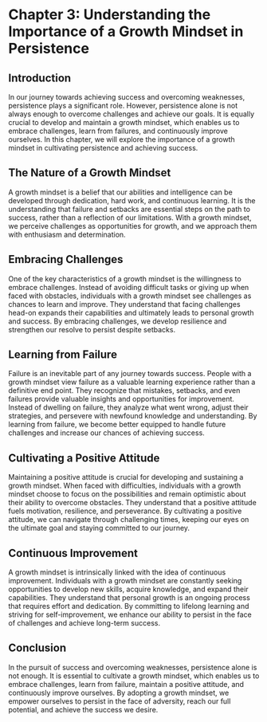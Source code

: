 Chapter 3: Understanding the Importance of a Growth Mindset in Persistence
==========================================================================

Introduction
------------

In our journey towards achieving success and overcoming weaknesses, persistence plays a significant role. However, persistence alone is not always enough to overcome challenges and achieve our goals. It is equally crucial to develop and maintain a growth mindset, which enables us to embrace challenges, learn from failures, and continuously improve ourselves. In this chapter, we will explore the importance of a growth mindset in cultivating persistence and achieving success.

The Nature of a Growth Mindset
------------------------------

A growth mindset is a belief that our abilities and intelligence can be developed through dedication, hard work, and continuous learning. It is the understanding that failure and setbacks are essential steps on the path to success, rather than a reflection of our limitations. With a growth mindset, we perceive challenges as opportunities for growth, and we approach them with enthusiasm and determination.

Embracing Challenges
--------------------

One of the key characteristics of a growth mindset is the willingness to embrace challenges. Instead of avoiding difficult tasks or giving up when faced with obstacles, individuals with a growth mindset see challenges as chances to learn and improve. They understand that facing challenges head-on expands their capabilities and ultimately leads to personal growth and success. By embracing challenges, we develop resilience and strengthen our resolve to persist despite setbacks.

Learning from Failure
---------------------

Failure is an inevitable part of any journey towards success. People with a growth mindset view failure as a valuable learning experience rather than a definitive end point. They recognize that mistakes, setbacks, and even failures provide valuable insights and opportunities for improvement. Instead of dwelling on failure, they analyze what went wrong, adjust their strategies, and persevere with newfound knowledge and understanding. By learning from failure, we become better equipped to handle future challenges and increase our chances of achieving success.

Cultivating a Positive Attitude
-------------------------------

Maintaining a positive attitude is crucial for developing and sustaining a growth mindset. When faced with difficulties, individuals with a growth mindset choose to focus on the possibilities and remain optimistic about their ability to overcome obstacles. They understand that a positive attitude fuels motivation, resilience, and perseverance. By cultivating a positive attitude, we can navigate through challenging times, keeping our eyes on the ultimate goal and staying committed to our journey.

Continuous Improvement
----------------------

A growth mindset is intrinsically linked with the idea of continuous improvement. Individuals with a growth mindset are constantly seeking opportunities to develop new skills, acquire knowledge, and expand their capabilities. They understand that personal growth is an ongoing process that requires effort and dedication. By committing to lifelong learning and striving for self-improvement, we enhance our ability to persist in the face of challenges and achieve long-term success.

Conclusion
----------

In the pursuit of success and overcoming weaknesses, persistence alone is not enough. It is essential to cultivate a growth mindset, which enables us to embrace challenges, learn from failure, maintain a positive attitude, and continuously improve ourselves. By adopting a growth mindset, we empower ourselves to persist in the face of adversity, reach our full potential, and achieve the success we desire.

